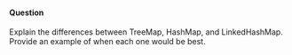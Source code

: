 #### Question

Explain the differences between TreeMap, HashMap, and LinkedHashMap. Provide an example of when each one would be best.

